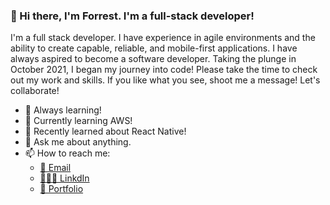 ### 👋  Hi there, I'm Forrest. I'm a full-stack developer!

I'm a full stack developer. I have experience in agile environments and the ability to create capable, reliable, and mobile-first applications. I have always aspired to become a software developer. Taking the plunge in October 2021, I began my journey into code! Please take the time to check out my work and skills. If you like what you see, shoot me a message! Let's collaborate!

- 🔭 Always learning!
- 🌱 Currently learning AWS!
- 🧠 Recently learned about React Native!
- 💬 Ask me about anything.
- 📫 How to reach me: 
    - <a href="mailto:mills_forrest@yahoo.com">📧 Email</a>
    - <a href="www.linkedin.com/in/forrest-mills-dev">👨🏻‍💻 LinkdIn</a>
    - <a href="https://fmills89-portfolio.netlify.app/">💼 Portfolio<a/>

